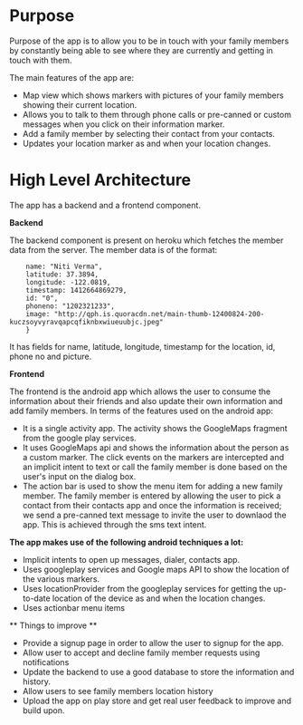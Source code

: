 Purpose
=======

Purpose of the app is to allow you to be in touch with your family members by constantly being able to see where they are currently and getting in touch with them.

The main features of the app are:
* Map view which shows markers with pictures of your family members showing their current location.
* Allows you to talk to them through phone calls or pre-canned or custom messages when you click on their information marker.
* Add a family member by selecting their contact from your contacts.
* Updates your location marker as and when your location changes. 


High Level Architecture
=======================

The app has a backend and a frontend component. 

**Backend**

The backend component is present on heroku which fetches the member data from the server. The member data is of the format:

```    {
    name: "Niti Verma",
    latitude: 37.3894,
    longitude: -122.0819,
    timestamp: 1412664869279,
    id: "0",
    phoneno: "1202321233",
    image: "http://qph.is.quoracdn.net/main-thumb-12400824-200-kuczsoyvyravqapcqfiknbxwiueuubjc.jpeg"
    }
```

It has fields for name, latitude, longitude, timestamp for the location, id, phone no and picture. 

**Frontend**

The frontend is the android app which allows the user to consume the information about their friends and also update their own information and add family members. 
In terms of the features used on the android app: 
 
  * It is a single activity app. The activity shows the GoogleMaps fragment from the google play services. 
  * It uses GoogleMaps api and shows the information about the person as a custom marker. The click events on the markers are intercepted and an implicit intent to text or call the family member is done based on the user's input on the dialog box.
  * The action bar is used to show the menu item for adding a new family member. The family member is entered by allowing the user to pick a contact from their contacts app and once the information is received; we send a pre-canned text message to invite the user to downlaod the app. This is achieved through the sms text intent.

**The app makes use of the following android techniques a lot:**
* Implicit intents to open up messages, dialer, contacts app.
* Uses googleplay services and Google maps API to show the location of the various markers.
* Uses locationProvider from the googleplay services for getting the up-to-date location of the device as and when the location changes.
* Uses actionbar menu items

** Things to improve **
* Provide a signup page in order to allow the user to signup for the app.
* Allow user to accept and decline family member requests using notifications
* Update the backend to use a good database to store the information and history.
* Allow users to see family members location history
* Upload the app on play store and get real user feedback to improve and build upon.